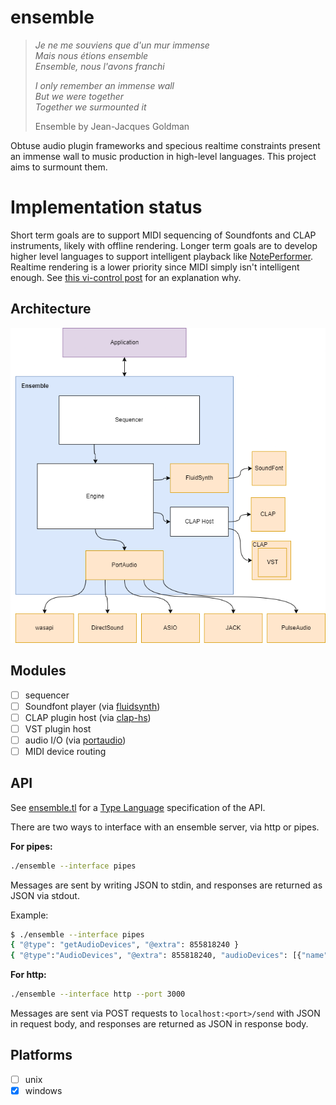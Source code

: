 # ensemble

> <i>Je ne me souviens que d'un mur immense<br>
> Mais nous étions ensemble<br>
> Ensemble, nous l'avons franchi<br>
>
> I only remember an immense wall<br>
> But we were  together<br>
> Together we surmounted it<br></i>
>
> Ensemble by Jean-Jacques Goldman

Obtuse audio plugin frameworks and specious realtime constraints present an immense wall to music production in high-level languages. This project aims to surmount them.

# Implementation status

Short term goals are to support MIDI sequencing of Soundfonts and CLAP instruments, likely with offline rendering. Longer term goals are to develop higher level languages to support intelligent playback like [NotePerformer](https://www.noteperformer.com/). Realtime rendering is a lower priority since MIDI simply isn't intelligent enough. See [this vi-control post](https://vi-control.net/community/threads/is-it-time-for-sound-rendering.48604/post-4889885) for an explanation why.

## Architecture

![architecture](architecture.png)

## Modules

- [ ] sequencer
- [ ] Soundfont player (via [fluidsynth](https://www.fluidsynth.org/))
- [ ] CLAP plugin host (via [clap-hs](https://github.com/JBetz/clap-hs))
- [ ] VST plugin host
- [ ] audio I/O (via [portaudio](http://www.portaudio.com/))
- [ ] MIDI device routing

## API

See [ensemble.tl](./ensemble.tl) for a [Type Language](https://core.telegram.org/mtproto/TL) specification of the API.

There are two ways to interface with an ensemble server, via http or pipes.

<b>For pipes:</b> 
```bash 
./ensemble --interface pipes
```

Messages are sent by writing JSON to stdin, and responses are returned as JSON via stdout.

Example:

```bash
$ ./ensemble --interface pipes
{ "@type": "getAudioDevices", "@extra": 855818240 }
{ "@type":"AudioDevices", "@extra": 855818240, "audioDevices": [{"name": "Microsoft Sound Mapper - Input", "index": 0}, { "name": "Speakers (Realtek (R) Audio)","index": 1}]}
```

<b>For http:</b> 
```bash
./ensemble --interface http --port 3000
```

Messages are sent via POST requests to `localhost:<port>/send` with JSON in request body, and responses are returned as JSON in response body.




## Platforms

- [ ] unix
- [x] windows
